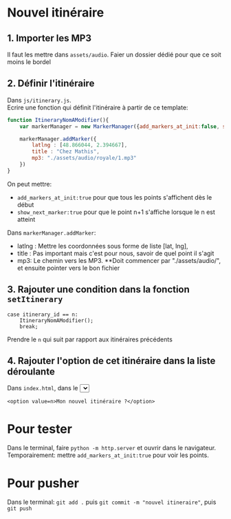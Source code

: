 # Nouvel itinéraire

## 1. Importer les MP3

Il faut les mettre dans `assets/audio`. Faier un dossier dédié pour que ce soit moins le bordel

## 2. Définir l'itinéraire

Dans `js/itinerary.js`.  
Ecrire une fonction qui définit l'itinéraire à partir de ce template:

```js
function ItineraryNomAModifier(){
    var markerManager = new MarkerManager({add_markers_at_init:false, show_next_marker:false});

    markerManager.addMarker({
        latlng : [48.866044, 2.394667],
        title : "Chez Mathis",
        mp3: "./assets/audio/royale/1.mp3"
    })
}
```

On peut mettre:
* `add_markers_at_init:true` pour que tous les points s'affichent dès le début 
* `show_next_marker:true` pour que le point n+1 s'affiche lorsque le n est atteint  

Dans `markerManager.addMarker`:
* latlng : Mettre les coordonnées sous forme de liste [lat, lng],
* title : Pas important mais c'est pour nous, savoir de quel point il s'agit
* mp3: Le chemin vers les MP3. **Doit commencer par "./assets/audio/", et ensuite pointer vers le bon fichier

## 3. Rajouter une condition dans la fonction `setItinerary`

```
case itinerary_id == n:
    ItineraryNomAModifier();
    break;
```

Prendre le `n` qui suit par rapport aux itinéraires précédents

## 4. Rajouter l'option de cet itinéraire dans la liste déroulante

Dans `index.html`, dans le <select> qui commence à la ligne 25:

`<option value=n>Mon nouvel itinéraire ?</option>`

# Pour tester

Dans le terminal, faire `python -m http.server` et ouvrir dans le navigateur. Temporairement: mettre `add_markers_at_init:true` pour voir les points.

# Pour pusher

Dans le terminal: `git add .` puis `git commit -m "nouvel itineraire"`, puis `git push`